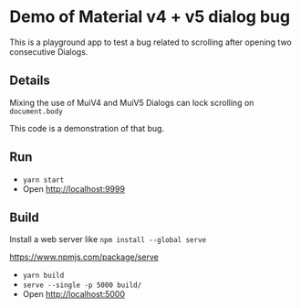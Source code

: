 # Demo of Material v4 + v5 dialog bug

This is a playground app to test a bug related to scrolling
after opening two consecutive Dialogs.

## Details

Mixing the use of MuiV4 and MuiV5 Dialogs can lock scrolling on `document.body`

This code is a demonstration of that bug.

## Run

* `yarn start`
* Open <http://localhost:9999>

## Build

Install a web server like `npm install --global serve`

<https://www.npmjs.com/package/serve>

* `yarn build`
* `serve --single -p 5000 build/`
* Open <http://localhost:5000>
